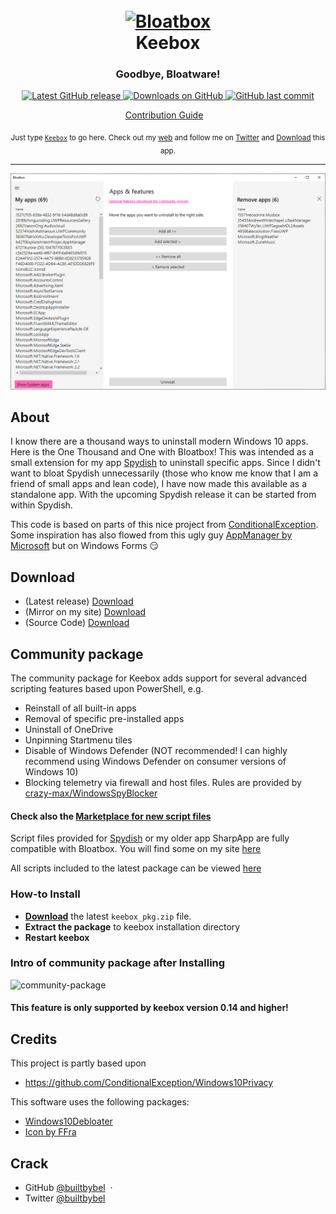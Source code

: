 <h1 align="center">
  <br>
  <a href="#"><img src="src/Bloatbox/bloatbox.ico" alt="Bloatbox" width="200"></a>
  <br>
  Keebox
  <br>
</h1>

<h3 align="center">Goodbye, Bloatware!</h3>

<p align="center">
<a href="https://github.com/andriksantos/keebox/releases" target="_blank">
<img alt="Latest GitHub release" src="https://img.shields.io/badge/Release-1.0-green" />
</a>
	
<a href="https://github.com/andriksantos/keebox/releases" target="_blank">
<img alt="Downloads on GitHub" src="https://img.shields.io/badge/Download-24k-blue" />
</a>

<a href="https://github.com/andriksantos/keebox/commits/master">
<img src="https://img.shields.io/badge/Last Commit-Today-green"
alt="GitHub last commit">

</p>
<div align="center">
  <p>
    <a href="Contributing.md">Contribution Guide</a>&nbsp;&nbsp;&nbsp;
    </p>
    <p >
    <sub>Just type <a href="https://github.com/andriksantos/bloattox"><code>Keebox</code></a> to go here. Check out my <a href="https://andriksantos.github.io/">web</a> and follow me on <a href="https://twitter.com/andrik_rsm">Twitter</a> and <a href="https://github.com/andriksantos/Bloatox/releases">Download</a> this app.</sub>
  </p>
</div>

---
![screenshot](assets/bloatbox.png)

## About

I know there are a thousand ways to uninstall modern Windows 10 apps. Here is the One Thousand and One with Bloatbox!
This was intended as a small extension for my app [Spydish](https://github.com/builtbybel/spydish) to uninstall specific apps. 
Since I didn't want to bloat Spydish unnecessarily (those who know me know that I am a friend of small apps and lean code), I have now made this available as a standalone app. With the upcoming Spydish release it can be started from within Spydish. 

This code is based on parts of this nice project from [ConditionalException](https://github.com/ConditionalException/Windows10Privacy). Some inspiration has also flowed from this ugly guy [AppManager by Microsoft](https://www.microsoft.com/p/app/9n8b6qf719pt) but on Windows Forms :smirk:

## Download

- (Latest release) [Download](https://github.com/andriksantos/keebox/releases)
- (Mirror on my site) [Download](https://www.andriksantos.com/keebox)
- (Source Code) [Download](https://github.com/andriksantos/keebox/releases) 

## Community package
The community package for Keebox adds support for several advanced scripting features based upon PowerShell, e.g.
- Reinstall of all built-in apps
- Removal of specific pre-installed apps
- Uninstall of OneDrive 
- Unpinning Startmenu tiles 
- Disable of Windows Defender (NOT recommended! I can highly recommend using Windows Defender on consumer versions of Windows 10)
- Blocking telemetry via firewall and host files. Rules are provided by [crazy-max/WindowsSpyBlocker](https://github.com/crazy-max/WindowsSpyBlocker)
			  
#### Check also the [Marketplace for new script files](https://github.com/builtbybel/bloatbox/tree/master/marketplace)
Script files provided for [Spydish](https://github.com/builtbybel/spydish) or my older app SharpApp are fully compatible with Bloatbox. You will find some on my site [here](https://www.builtbybel.com/marketplace)

All scripts included to the latest package can be viewed [here](https://github.com/andriksantos/keebox/tree/master/marketplace)

### How-to Install
* **[Download](https://github.com/andriksantos/keebox/blob/master/marketplace/keebox_pkg-EXTRACT_FIRST.zip?raw=true)** the latest `keebox_pkg.zip` file.
* **Extract the package** to keebox installation directory
* **Restart keebox**

### Intro of community package after Installing

![community-package](https://github.com/andriksantos/keebox/blob/master/assets/keebox-pkg.gif)

#### This feature is only supported by keebox version 0.14 and higher!

## Credits

This project is partly based upon 

- https://github.com/ConditionalException/Windows10Privacy

This software uses the following packages:

- [Windows10Debloater](https://github.com/Sycnex/Windows10Debloater)
- [Icon by FFra](https://www.deviantart.com/ffra/art/MAXIMAL-Icons-Updated-387287801)

## Crack 
- GitHub [@builtbybel](https://github.com/builtbybel) &nbsp;&middot;&nbsp;
- Twitter [@builtbybel](https://twitter.com/builtbybel)